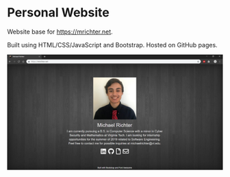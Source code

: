 # Personal Website
Website base for https://mrichter.net.

Built using HTML/CSS/JavaScript and Bootstrap. Hosted on GitHub pages.

![website preview](images/website.png)
